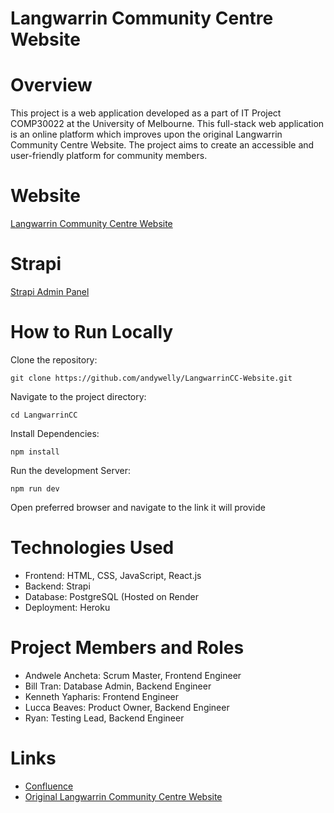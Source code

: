 # Langwarrin Community Centre Website

# Overview
This project is a web application developed as a part of IT Project COMP30022 at the University of Melbourne. This full-stack web application is an online platform which improves upon the original Langwarrin Community Centre Website. The project aims to create an accessible and user-friendly platform for community members.

# Website
[Langwarrin Community Centre Website](https://langwarrin-cc-website-3efcfff29c9c.herokuapp.com/)

# Strapi
[Strapi Admin Panel](https://langwarrin-cc-9afcbaa709d4.herokuapp.com/admin)

# How to Run Locally
Clone the repository:
```
git clone https://github.com/andywelly/LangwarrinCC-Website.git
```
Navigate to the project directory:
```
cd LangwarrinCC
```
Install Dependencies:
```
npm install
```
Run the development Server:
```
npm run dev
```
Open preferred browser and navigate to the link it will provide

# Technologies Used
- Frontend: HTML, CSS, JavaScript, React.js
- Backend: Strapi
- Database: PostgreSQL (Hosted on Render
- Deployment: Heroku

# Project Members and Roles
- Andwele Ancheta: Scrum Master, Frontend Engineer
- Bill Tran: Database Admin, Backend Engineer
- Kenneth Yapharis: Frontend Engineer
- Lucca Beaves: Product Owner, Backend Engineer
- Ryan: Testing Lead, Backend Engineer


# Links
- [Confluence](https://it-project-langwarrin.atlassian.net/wiki/spaces/SD/overview)
- [Original Langwarrin Community Centre Website](https://www.langwarrincc.org.au/)
